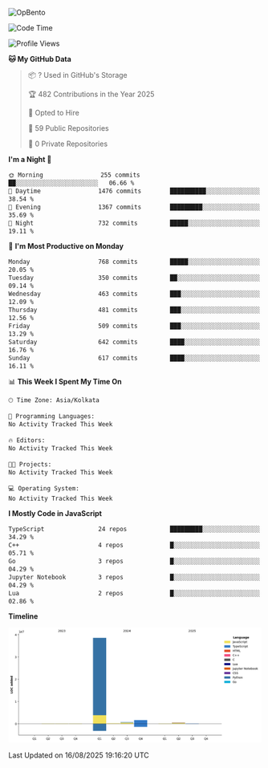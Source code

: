 ![OpBento](https://firebasestorage.googleapis.com/v0/b/smartkaksha-fe32c.appspot.com/o/opbento%2Fparthkapoor-dev3db8f.png?alt=media)

<!--START_SECTION:waka-->
![Code Time](http://img.shields.io/badge/Code%20Time-0%20secs-blue)

![Profile Views](http://img.shields.io/badge/Profile%20Views-0-blue)

**🐱 My GitHub Data** 

> 📦 ? Used in GitHub's Storage 
 > 
> 🏆 482 Contributions in the Year 2025
 > 
> 💼 Opted to Hire
 > 
> 📜 59 Public Repositories 
 > 
> 🔑 0 Private Repositories 
 > 
**I'm a Night 🦉** 

```text
🌞 Morning                255 commits         ██░░░░░░░░░░░░░░░░░░░░░░░   06.66 % 
🌆 Daytime                1476 commits        ██████████░░░░░░░░░░░░░░░   38.54 % 
🌃 Evening                1367 commits        █████████░░░░░░░░░░░░░░░░   35.69 % 
🌙 Night                  732 commits         █████░░░░░░░░░░░░░░░░░░░░   19.11 % 
```
📅 **I'm Most Productive on Monday** 

```text
Monday                   768 commits         █████░░░░░░░░░░░░░░░░░░░░   20.05 % 
Tuesday                  350 commits         ██░░░░░░░░░░░░░░░░░░░░░░░   09.14 % 
Wednesday                463 commits         ███░░░░░░░░░░░░░░░░░░░░░░   12.09 % 
Thursday                 481 commits         ███░░░░░░░░░░░░░░░░░░░░░░   12.56 % 
Friday                   509 commits         ███░░░░░░░░░░░░░░░░░░░░░░   13.29 % 
Saturday                 642 commits         ████░░░░░░░░░░░░░░░░░░░░░   16.76 % 
Sunday                   617 commits         ████░░░░░░░░░░░░░░░░░░░░░   16.11 % 
```


📊 **This Week I Spent My Time On** 

```text
🕑︎ Time Zone: Asia/Kolkata

💬 Programming Languages: 
No Activity Tracked This Week

🔥 Editors: 
No Activity Tracked This Week

🐱‍💻 Projects: 
No Activity Tracked This Week

💻 Operating System: 
No Activity Tracked This Week
```

**I Mostly Code in JavaScript** 

```text
TypeScript               24 repos            █████████░░░░░░░░░░░░░░░░   34.29 % 
C++                      4 repos             █░░░░░░░░░░░░░░░░░░░░░░░░   05.71 % 
Go                       3 repos             █░░░░░░░░░░░░░░░░░░░░░░░░   04.29 % 
Jupyter Notebook         3 repos             █░░░░░░░░░░░░░░░░░░░░░░░░   04.29 % 
Lua                      2 repos             █░░░░░░░░░░░░░░░░░░░░░░░░   02.86 % 
```



**Timeline**

![Lines of Code chart](https://raw.githubusercontent.com/ParthKapoor-dev/ParthKapoor-dev/main/assets/bar_graph.png)


 Last Updated on 16/08/2025 19:16:20 UTC
<!--END_SECTION:waka-->
